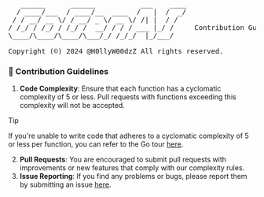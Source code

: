 <pre>
   ______      ______           ___    ____
  / ____/___  / ____/__  ____  /   |  /  _/
 / / __/ __ \/ / __/ _ \/ __ \/ /| |  / /  
/ /_/ / /_/ / /_/ /  __/ / / / ___ |_/ /     Contribution Guidelines
\____/\____/\____/\___/_/ /_/_/  |_/___/  

Copyright (©️) 2024 @H0llyW00dzZ All rights reserved.
</pre>

### 🎯 Contribution Guidelines

1. **Code Complexity**: Ensure that each function has a cyclomatic complexity of 5 or less. Pull requests with functions exceeding this complexity will not be accepted.
> [!TIP]
> If you're unable to write code that adheres to a cyclomatic complexity of 5 or less per function, you can refer to the Go tour [here](https://go.dev/tour/).
2. **Pull Requests**: You are encouraged to submit pull requests with improvements or new features that comply with our complexity rules.
3. **Issue Reporting**: If you find any problems or bugs, please report them by submitting an issue [here](https://github.com/H0llyW00dzZ/GoGenAI-Terminal-Chat/issues/new/choose).
